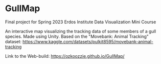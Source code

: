 # GullMap
Final project for Spring 2023 Erdos Institute Data Visualization Mini Course

An interactive map visualizing the tracking data of some members of a gull species. Made using Unity. Based on the "Movebank: Animal Tracking" dataset: https://www.kaggle.com/datasets/pulkit8595/movebank-animal-tracking

Link to the Web-build: https://ozkoozzie.github.io/GullMap/
